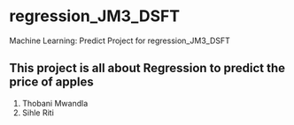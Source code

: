 # regression_JM3_DSFT
Machine Learning: Predict Project for regression_JM3_DSFT
## This project is all about Regression to predict the price of apples
1) Thobani Mwandla
2) Sihle Riti